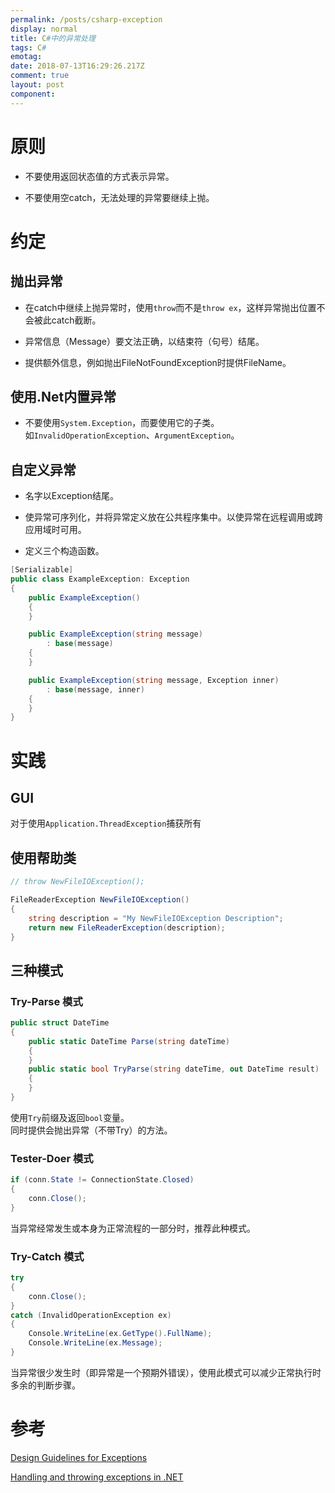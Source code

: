 ```yaml
---
permalink: /posts/csharp-exception
display: normal
title: C#中的异常处理
tags: C#
emotag: 
date: 2018-07-13T16:29:26.217Z
comment: true
layout: post
component: 
---
```


# 原则

- 不要使用返回状态值的方式表示异常。

- 不要使用空catch，无法处理的异常要继续上抛。

# 约定

## 抛出异常

- 在catch中继续上抛异常时，使用`throw`而不是`throw ex`，这样异常抛出位置不会被此catch截断。

- 异常信息（Message）要文法正确，以结束符（句号）结尾。

- 提供额外信息，例如抛出FileNotFoundException时提供FileName。

## 使用.Net内置异常

- 不要使用`System.Exception`，而要使用它的子类。  
如`InvalidOperationException`、`ArgumentException`。

## 自定义异常

- 名字以Exception结尾。

- 使异常可序列化，并将异常定义放在公共程序集中。以使异常在远程调用或跨应用域时可用。

- 定义三个构造函数。

```csharp
[Serializable]
public class ExampleException: Exception
{
    public ExampleException()
    {
    }

    public ExampleException(string message)
        : base(message)
    {
    }

    public ExampleException(string message, Exception inner)
        : base(message, inner)
    {
    }
}
```

# 实践

## GUI

对于使用`Application.ThreadException`捕获所有

## 使用帮助类

```csharp
// throw NewFileIOException();

FileReaderException NewFileIOException()
{
    string description = "My NewFileIOException Description";
    return new FileReaderException(description);
}
```

## 三种模式

### Try-Parse 模式

```csharp
public struct DateTime
{
    public static DateTime Parse(string dateTime)
    {
    }
    public static bool TryParse(string dateTime, out DateTime result)
    {
    }
}
```
使用`Try`前缀及返回`bool`变量。  
同时提供会抛出异常（不带Try）的方法。

### Tester-Doer 模式

```csharp
if (conn.State != ConnectionState.Closed)
{
    conn.Close();
}
```
当异常经常发生或本身为正常流程的一部分时，推荐此种模式。

### Try-Catch 模式

```csharp
try
{
    conn.Close();
}
catch (InvalidOperationException ex)
{
    Console.WriteLine(ex.GetType().FullName);
    Console.WriteLine(ex.Message);
}
```
当异常很少发生时（即异常是一个预期外错误），使用此模式可以减少正常执行时多余的判断步骤。

# 参考

[Design Guidelines for Exceptions](https://docs.microsoft.com/en-us/dotnet/standard/design-guidelines/exceptions)

[Handling and throwing exceptions in .NET](https://docs.microsoft.com/en-us/dotnet/standard/exceptions/)